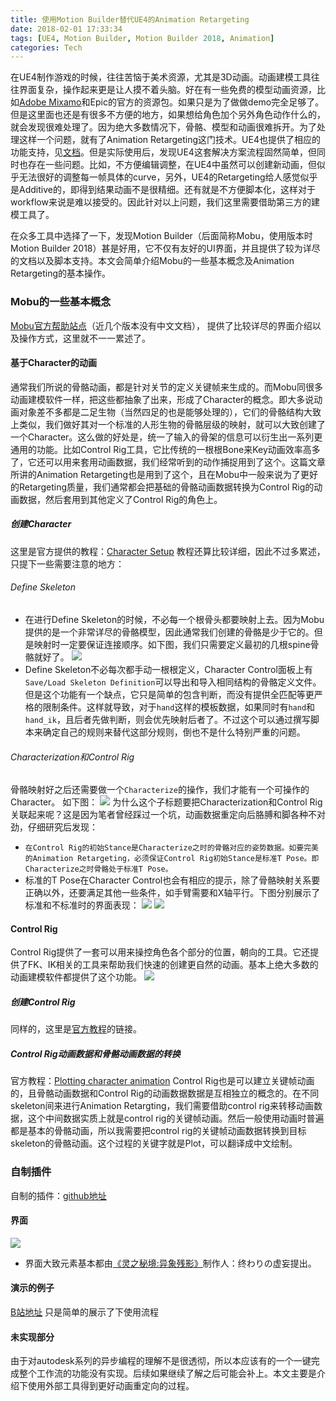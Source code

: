 ```yaml
---
title: 使用Motion Builder替代UE4的Animation Retargeting
date: 2018-02-01 17:33:34
tags: [UE4, Motion Builder, Motion Builder 2018, Animation]
categories: Tech
---
```

在UE4制作游戏的时候，往往苦恼于美术资源，尤其是3D动画。动画建模工具往往界面复杂，操作起来更是让人摸不着头脑。好在有一些免费的模型动画资源，比如[Adobe Mixamo](https://www.mixamo.com/)和Epic的官方的资源包。如果只是为了做做demo完全足够了。但是这里面也还是有很多不方便的地方，如果想给角色加个另外角色动作什么的，就会发现很难处理了。因为绝大多数情况下，骨骼、模型和动画很难拆开。为了处理这样一个问题，就有了Animation Retargeting这门技术。UE4也提供了相应的功能支持，见[文档](https://docs.unrealengine.com/latest/INT/Engine/Animation/AnimationRetargeting/index.html)。但是实际使用后，发现UE4这套解决方案流程固然简单，但同时也存在一些问题。比如，不方便编辑调整，在UE4中虽然可以创建新动画，但似乎无法很好的调整每一帧具体的curve，另外，UE4的Retargeting给人感觉似乎是Additive的，即得到结果动画不是很精细。还有就是不方便脚本化，这样对于workflow来说是难以接受的。因此针对以上问题，我们这里需要借助第三方的建模工具了。
<!--more-->
在众多工具中选择了一下，发现Motion Builder（后面简称Mobu，使用版本时Motion Builder 2018）甚是好用，它不仅有友好的UI界面，并且提供了较为详尽的文档以及脚本支持。本文会简单介绍Mobu的一些基本概念及Animation Retargeting的基本操作。

### Mobu的一些基本概念
[Mobu官方帮助站点](http://help.autodesk.com/view/MOBPRO/2018/ENU/)（近几个版本没有中文文档）， 提供了比较详尽的界面介绍以及操作方式，这里就不一一累述了。

#### 基于Character的动画
通常我们所说的骨骼动画，都是针对关节的定义关键帧来生成的。而Mobu同很多动画建模软件一样，把这些都抽象了出来，形成了Character的概念。即大多说动画对象差不多都是二足生物（当然四足的也是能够处理的），它们的骨骼结构大致上类似，我们做好其对一个标准的人形生物的骨骼层级的映射，就可以大致创建了一个Character。这么做的好处是，统一了输入的骨架的信息可以衍生出一系列更通用的功能。比如Control Rig工具，它比传统的一根根Bone来Key动画效率高多了，它还可以用来套用动画数据，我们经常听到的动作捕捉用到了这个。这篇文章所讲的Animation Retargeting也是用到了这个，且在Mobu中一般来说为了更好的Retargeting质量，我们通常都会把基础的骨骼动画数据转换为Control Rig的动画数据，然后套用到其他定义了Control Rig的角色上。   

##### 创建Character
这里是官方提供的教程：[Character Setup](http://help.autodesk.com/view/MOBPRO/2018/ENU/?guid=GUID-12F7FCD3-004E-45E9-85B3-E42C7C51B2F7)
教程还算比较详细，因此不过多累述，只提下一些需要注意的地方：

###### Define Skeleton
+ 在进行Define Skeleton的时候，不必每一个根骨头都要映射上去。因为Mobu提供的是一个非常详尽的骨骼模型，因此通常我们创建的骨骼是少于它的。但是映射时一定要保证连接顺序。如下图，我们只需要定义最初的几根spine骨骼就好了。
![](character_mapping_0.png)
+ Define Skeleton不必每次都手动一根根定义，Character Control面板上有`Save/Load Skeleton Definition`可以导出和导入相同结构的骨骼定义文件。但是这个功能有一个缺点，它只是简单的包含判断，而没有提供全匹配等更严格的限制条件。这样就导致，对于`hand`这样的模板数据，如果同时有`hand`和`hand_ik`，且后者先做判断，则会优先映射后者了。不过这个可以通过撰写脚本来确定自己的规则来替代这部分规则，倒也不是什么特别严重的问题。

###### Characterization和Control Rig
骨骼映射好之后还需要做一个`Characterize`的操作，我们才能有一个可操作的Character。
如下图：
![](character_1.png)
为什么这个子标题要把Characterization和Control Rig关联起来呢？这是因为笔者曾经踩过一个坑，动画数据重定向后胳膊和脚各种不对劲，仔细研究后发现：
+ ``在Control Rig的初始Stance是Characterize之时的骨骼对应的姿势数据。如要完美的Animation Retargeting，必须保证Control Rig初始Stance是标准T Pose。即Characterize之时骨骼处于标准T Pose。``
+ 标准的T Pose在Character Control也会有相应的提示，除了骨骼映射关系要正确以外，还要满足其他一些条件，如手臂需要和X轴平行。下图分别展示了标准和不标准时的界面表现：
![](character_2.png)
![](character_3.png)

#### Control Rig
Control Rig提供了一套可以用来操控角色各个部分的位置，朝向的工具。它还提供了FK、IK相关的工具来帮助我们快速的创建更自然的动画。基本上绝大多数的动画建模软件都提供了这个功能。
![](character_4.png)

##### 创建Control Rig
同样的，这里是[官方教程](http://help.autodesk.com/view/MOBPRO/2018/ENU/?guid=GUID-7461D9D8-5193-4372-A6EF-267D3E9EB534)的链接。


##### Control Rig动画数据和骨骼动画数据的转换
官方教程：[Plotting character animation](http://help.autodesk.com/view/MOBPRO/2018/ENU/?guid=GUID-8E1B13DA-DB2F-48DF-B251-D9DA21E86C21)
Control Rig也是可以建立关键帧动画的，且骨骼动画数据和Control Rig的动画数据数据是互相独立的概念的。在不同skeleton间来进行Animation Retargting，我们需要借助control rig来转移动画数据，这个中间数据实质上就是control rig的关键帧动画。然后一般使用动画时普遍都是基本的骨骼动画，所以我需要把control rig的关键帧动画数据转换到目标skeleton的骨骼动画。这个过程的关键字就是Plot，可以翻译成中文绘制。

### 自制插件
自制的插件：[github地址](https://github.com/ArcEcho/MobuUtils/tree/master/Scripts/Mobu2018)

#### 界面
![](script_01.png)
+ 界面大致元素基本都由[《灵之秘境:异象残影》](http://usecret.shisyu.site/)制作人：终わりの虚妄提出。

#### 演示的例子
[B站地址](https://www.bilibili.com/video/av20694602/)
只是简单的展示了下使用流程

#### 未实现部分
由于对autodesk系列的异步编程的理解不是很透彻，所以本应该有的一个一键完成整个工作流的功能没有实现。后续如果继续了解之后可能会补上。本文主要是介绍下使用外部工具得到更好动画重定向的过程。